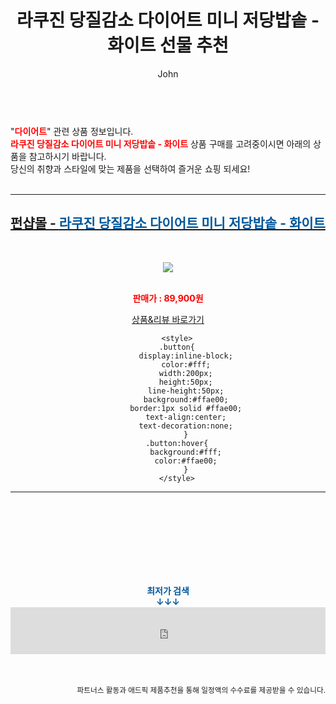 ﻿---
layout: post
title:  "라쿠진 당질감소 다이어트 미니 저당밥솥 - 화이트 선물 추천"
author: John
categories: [ 다이어트 ]
tags: [ 다이어트 식단, 다이어트, 다이어트 약, 다이어트 도시락, 다이어트 간식, 다이어트 음식, 다이어트 자극사진, 다이어트 전후, 다이어트 보조제, 다이어트 더쿠 ]
image: https://cdn.funshop.co.kr/products/0000141795/vs_image800.jpg 
description: "라쿠진 당질감소 다이어트 미니 저당밥솥 - 화이트 선물 추천 관련 상품으로 가장 고객 선호도가 높은 제품입니다."
toc: true
toc_sticky: true
---

<br>
"<b><font color='#ff0000'>다이어트</font></b>" 관련 상품 정보입니다.
<br>
<b><font color='#ff0000'>라쿠진 당질감소 다이어트 미니 저당밥솥 - 화이트</font></b> 상품 구매를 고려중이시면 아래의 상품을 참고하시기 바랍니다.
<br>
당신의 취향과 스타일에 맞는 제품을 선택하여 즐거운 쇼핑 되세요!
<br><br>
<hr>
<p>
    
<center><h2><a href="https://nico.kr/fx0Mzz" target="_blank"><b>펀샵몰 - <font color='#01579B'>라쿠진 당질감소 다이어트 미니 저당밥솥 - 화이트</font></b></a></h2><br>

<a href="https://nico.kr/fx0Mzz" target="_blank"><img src="https://cdn.funshop.co.kr/products/0000141795/vs_image800.jpg"></a><br><br>

<b><font color='#ff0000'>판매가 : 89,900원 </font></b><br>

<a href="https://nico.kr/fx0Mzz" target="_blank" class="button">상품&리뷰 바로가기</a><p>

        <style>
        .button{
            display:inline-block;
            color:#fff;
            width:200px;
            height:50px;
            line-height:50px;
            background:#ffae00;
            border:1px solid #ffae00;
            text-align:center;
            text-decoration:none;
            }
        .button:hover{
            background:#fff;
            color:#ffae00;
            }
        </style>

<hr>

<br><br><br><br><br><br><br>
<center><b><font color='#01579B' size='medium'>최저가 검색<br>
↓↓↓</font></b></center>
<center><iframe src="https://coupa.ng/b1Tbjx" width="100%" height="75" frameborder="0" scrolling="no" referrerpolicy="unsafe-url"></iframe></center>
<br><br>
<p>
<small>
    <div align="right">파트너스 활동과 애드픽 제품추천을 통해 일정액의 수수료를 제공받을 수 있습니다.</div>
</small>
</p>
